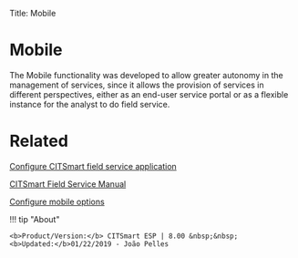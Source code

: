 Title: Mobile

# Mobile

The Mobile functionality was developed to allow greater autonomy in the management of services, since it allows the provision of services in different perspectives, either as an end-user service portal or as a flexible instance for the analyst to do field service.

# Related

[Configure CITSmart field service application][1]

[CITSmart Field Service Manual][2]

[Configure mobile options][3]


[1]:/en-us/citsmart-esp-8/additional-features/mobile-and-field-service/field-service/configure-field-service-application.html
[2]:/en-us/citsmart-esp-8/additional-features/mobile-and-field-service/field-service/citsmart-field-service-manual.html
[3]:/en-us/citsmart-esp-8/additional-features/mobile-and-field-service/configuration/configure-mobile-options.html


!!! tip "About"

    <b>Product/Version:</b> CITSmart ESP | 8.00 &nbsp;&nbsp;
    <b>Updated:</b>01/22/2019 - João Pelles  
	

	
